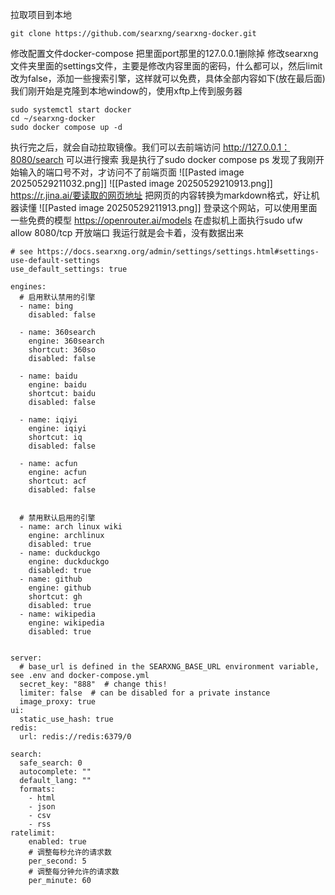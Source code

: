 拉取项目到本地
```
git clone https://github.com/searxng/searxng-docker.git
```
修改配置文件docker-compose
把里面port那里的127.0.0.1删除掉
修改searxng文件夹里面的settings文件，主要是修改内容里面的密码，什么都可以，然后limit改为false，添加一些搜索引擎，这样就可以免费，具体全部内容如下(放在最后面)
我们刚开始是克隆到本地window的，使用xftp上传到服务器
```
sudo systemctl start docker
cd ~/searxng-docker
sudo docker compose up -d
```
执行完之后，就会自动拉取镜像。我们可以去前端访问
http://127.0.0.1：8080/search  可以进行搜索
我是执行了sudo docker compose ps 发现了我刚开始输入的端口号不对，才访问不了前端页面
![[Pasted image 20250529211032.png]]
![[Pasted image 20250529210913.png]]
https://r.jina.ai/要读取的网页地址 把网页的内容转换为markdown格式，好让机器读懂
![[Pasted image 20250529211913.png]]
登录这个网站，可以使用里面一些免费的模型
https://openrouter.ai/models
在虚拟机上面执行sudo ufw allow 8080/tcp 开放端口
我运行就是会卡着，没有数据出来
```
# see https://docs.searxng.org/admin/settings/settings.html#settings-use-default-settings
use_default_settings: true

engines:
  # 启用默认禁用的引擎
  - name: bing
    disabled: false

  - name: 360search
    engine: 360search
    shortcut: 360so
    disabled: false
  
  - name: baidu
    engine: baidu
    shortcut: baidu
    disabled: false
  
  - name: iqiyi
    engine: iqiyi
    shortcut: iq
    disabled: false

  - name: acfun
    engine: acfun
    shortcut: acf
    disabled: false


  # 禁用默认启用的引擎
  - name: arch linux wiki
    engine: archlinux
    disabled: true
  - name: duckduckgo
    engine: duckduckgo
    disabled: true
  - name: github
    engine: github
    shortcut: gh
    disabled: true
  - name: wikipedia
    engine: wikipedia
    disabled: true
    

server:
  # base_url is defined in the SEARXNG_BASE_URL environment variable, see .env and docker-compose.yml
  secret_key: "888"  # change this!
  limiter: false  # can be disabled for a private instance
  image_proxy: true
ui:
  static_use_hash: true
redis:
  url: redis://redis:6379/0

search:
  safe_search: 0
  autocomplete: ""
  default_lang: ""
  formats:
    - html
    - json
    - csv
    - rss
ratelimit:
    enabled: true
    # 调整每秒允许的请求数
    per_second: 5  
    # 调整每分钟允许的请求数
    per_minute: 60
```